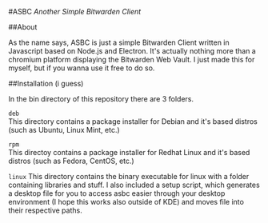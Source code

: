 #ASBC
*Another Simple Bitwarden Client*

##About

As the name says, ASBC is just a simple Bitwarden Client written in Javascript based on Node.js and
Electron. It's actually nothing more than a chromium platform displaying the Bitwarden Web Vault.
I just made this for myself, but if you wanna use it free to do so.


##Installation (i guess)

In the bin directory of this repository there are 3 folders.

```deb``` 	
This directory contains a package installer for Debian and it's based distros (such as Ubuntu, Linux Mint, etc.)

```rpm``` 	
This directoy contains a package installer for Redhat Linux and it's based distros (such as Fedora, CentOS, etc.)

```linux```	
This directory contains the binary executable for linux with a folder containing libraries and stuff.
I also included a setup script, which generates a desktop file for you to access asbc easier through
your desktop environment (I hope this works also outside of KDE) and moves file into their respective paths.

